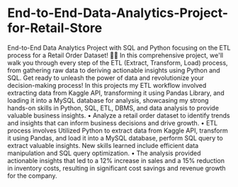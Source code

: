 # End-to-End-Data-Analytics-Project-for-Retail-Store
End-to-End Data Analytics Project with SQL and Python
focusing on the ETL process for a Retail Order Dataset! 🛒💡
In this comprehensive project, we'll walk you through every step of the ETL (Extract, Transform, Load) process, from gathering raw data to deriving actionable insights using Python and SQL. Get ready to unleash the power of data and revolutionize your decision-making process!
In this projects my ETL workflow involved extracting data from Kaggle API, transforming it using Pandas Library, and loading it into a MySQL database for analysis, showcasing my strong hands-on skills in Python, SQL, ETL, DBMS, and data analysis to provide valuable business insights.
•	Analyze a retail order dataset to identify trends and insights that can inform business decisions and drive growth.
•	ETL process involves Utilized Python to extract data from Kaggle API, transform it using Pandas, and load it into a MySQL database, perform SQL query to extract valuable insights. New skills learned include efficient data manipulation and SQL query optimization.
•	The analysis provided actionable insights that led to a 12% increase in sales and a 15% reduction in inventory costs, resulting in significant cost savings and revenue growth for the company.
